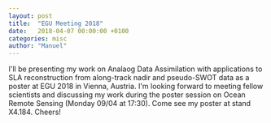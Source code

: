 ```yaml
---
layout: post
title:  "EGU Meeting 2018"
date:   2018-04-07 00:00:00 +0100
categories: misc
author: "Manuel"
---
```


I'll be presenting my work on Analaog Data Assimilation with applications to SLA reconstruction from along-track nadir and pseudo-SWOT data as a poster at EGU 2018 in Vienna, Austria. I'm looking forward to meeting fellow scientists and discussing my work during the poster session on Ocean Remote Sensing (Monday 09/04 at 17:30). Come see my poster at stand X4.184. Cheers!  

